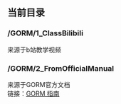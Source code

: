 ## 当前目录 

### /GORM/1_ClassBilibili
来源于b站教学视频
### /GORM/2_FromOfficialManual
来源于GORM官方文档  
链接：[GORM 指南](https://gorm.io/zh_CN/docs/)
